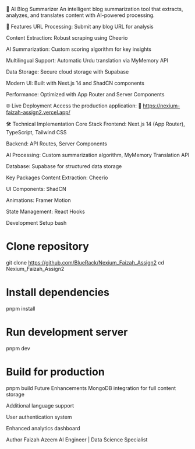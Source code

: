 🧠 AI Blog Summarizer
An intelligent blog summarization tool that extracts, analyzes, and translates content with AI-powered processing.

🚀 Features
URL Processing: Submit any blog URL for analysis

Content Extraction: Robust scraping using Cheerio

AI Summarization: Custom scoring algorithm for key insights

Multilingual Support: Automatic Urdu translation via MyMemory API

Data Storage: Secure cloud storage with Supabase

Modern UI: Built with Next.js 14 and ShadCN components

Performance: Optimized with App Router and Server Components

🌐 Live Deployment
Access the production application:
🔗 https://nexium-faizah-assign2.vercel.app/

🛠 Technical Implementation
Core Stack
Frontend: Next.js 14 (App Router), TypeScript, Tailwind CSS

Backend: API Routes, Server Components

AI Processing: Custom summarization algorithm, MyMemory Translation API

Database: Supabase for structured data storage

Key Packages
Content Extraction: Cheerio

UI Components: ShadCN

Animations: Framer Motion

State Management: React Hooks

Development Setup
bash
# Clone repository
git clone https://github.com/BlueRack/Nexium_Faizah_Assign2
cd Nexium_Faizah_Assign2

# Install dependencies
pnpm install

# Run development server
pnpm dev

# Build for production
pnpm build
Future Enhancements
MongoDB integration for full content storage

Additional language support

User authentication system

Enhanced analytics dashboard

Author
Faizah Azeem
AI Engineer | Data Science Specialist
